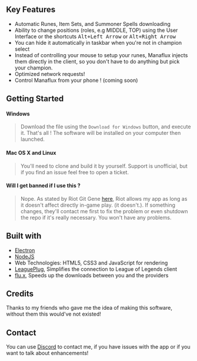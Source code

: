 ## Key Features
- Automatic Runes, Item Sets, and Summoner Spells downloading
- Ability to change positions (roles, e.g MIDDLE, TOP) using the User Interface or the shortcuts
<kbd>Alt+Left Arrow</kbd> or <kbd>Alt+Right Arrow</kbd>
- You can hide it automatically in taskbar when you're not in champion select
- Instead of controlling your mouse to setup your runes, Manaflux injects them directly in the client, so you don't have to do anything but pick your champion.
- Optimized network requests!
- Control Manaflux from your phone ! (coming soon)

## Getting Started

#### Windows
 > Download the file using the `Download for Windows` button, and execute it. That's all !
 The software will be installed on your computer then launched.

#### Mac OS X and Linux
 > You'll need to clone and build it by yourself. Support is unofficial, but if you find an issue feel free to open a ticket.

#### Will I get banned if I use this ?
> Nope. As stated by Riot Git Gene [here](https://www.reddit.com/r/leagueoflegends/comments/97s4co/so_i_created_a_program_that_automatically_handles/e4bgdmy), Riot allows my app as long as it doesn't affect directly in-game play. (it doesn't.). If something changes, they'll contact me first to fix the problem or even shutdown the repo if it's really necessary. You won't have any problems.


## Built with
- [Electron](https://electronjs.org/)
- [NodeJS](https://nodejs.org)
- Web Technologies: HTML5, CSS3 and JavaScript for rendering
- [LeaguePlug](https://github.com/Ryzzzen/manaflux/tree/master/objects/leagueplug), Simplifies the connection to League of Legends client
- [flu.x](https://github.com/Ryzzzen/manaflux-server), Speeds up the downloads between you and the providers

## Credits
Thanks to my friends who gave me the idea of making this software, without them this would've not existed!

## Contact
You can use [Discord](https://discordapp.com/invite/4KTJax9) to contact me, if you have issues with the app or if you want to talk about enhancements!
